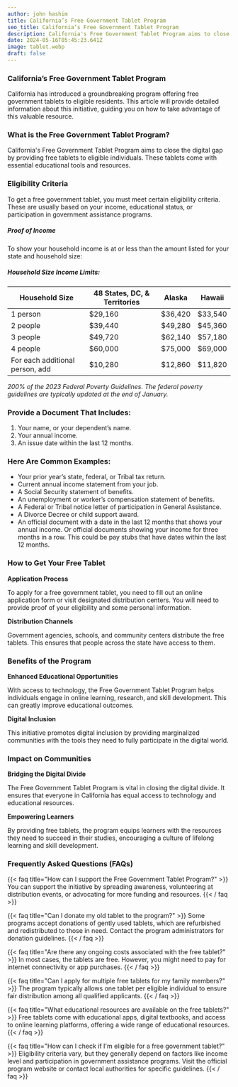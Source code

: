 ```yaml
---
author: john hashim
title: California’s Free Government Tablet Program
seo_title: California’s Free Government Tablet Program
description: California's Free Government Tablet Program aims to close the digital gap by providing free tablets to eligible individuals. These tablets come with essential educational tools and resources.
date: 2024-05-16T05:45:23.641Z
image: tablet.webp
draft: false
---
```


### California’s Free Government Tablet Program

California has introduced a groundbreaking program offering free government tablets to eligible residents. This article will provide detailed information about this initiative, guiding you on how to take advantage of this valuable resource.

### What is the Free Government Tablet Program?

California's Free Government Tablet Program aims to close the digital gap by providing free tablets to eligible individuals. These tablets come with essential educational tools and resources.

### Eligibility Criteria

To get a free government tablet, you must meet certain eligibility criteria. These are usually based on your income, educational status, or participation in government assistance programs.

##### Proof of Income

To show your household income is at or less than the amount listed for your state and household size:

##### Household Size Income Limits:

| Household Size | 48 States, DC, & Territories | Alaska  | Hawaii  |
|----------------|------------------------------|---------|---------|
| 1 person       | $29,160                      | $36,420 | $33,540 |
| 2 people       | $39,440                      | $49,280 | $45,360 |
| 3 people       | $49,720                      | $62,140 | $57,180 |
| 4 people       | $60,000                      | $75,000 | $69,000 |
| For each additional person, add | $10,280 | $12,860 | $11,820 |

*200% of the 2023 Federal Poverty Guidelines. The federal poverty guidelines are typically updated at the end of January.*

### Provide a Document That Includes:

1. Your name, or your dependent’s name.
2. Your annual income.
3. An issue date within the last 12 months.

### Here Are Common Examples:

- Your prior year’s state, federal, or Tribal tax return.
- Current annual income statement from your job.
- A Social Security statement of benefits.
- An unemployment or worker’s compensation statement of benefits.
- A Federal or Tribal notice letter of participation in General Assistance.
- A Divorce Decree or child support award.
- An official document with a date in the last 12 months that shows your annual income. Or official documents showing your income for three months in a row. This could be pay stubs that have dates within the last 12 months.

### How to Get Your Free Tablet

**Application Process**

To apply for a free government tablet, you need to fill out an online application form or visit designated distribution centers. You will need to provide proof of your eligibility and some personal information.

**Distribution Channels**

Government agencies, schools, and community centers distribute the free tablets. This ensures that people across the state have access to them.

### Benefits of the Program

**Enhanced Educational Opportunities**

With access to technology, the Free Government Tablet Program helps individuals engage in online learning, research, and skill development. This can greatly improve educational outcomes.

**Digital Inclusion**

This initiative promotes digital inclusion by providing marginalized communities with the tools they need to fully participate in the digital world.

### Impact on Communities

**Bridging the Digital Divide**

The Free Government Tablet Program is vital in closing the digital divide. It ensures that everyone in California has equal access to technology and educational resources.

**Empowering Learners**

By providing free tablets, the program equips learners with the resources they need to succeed in their studies, encouraging a culture of lifelong learning and skill development.

### Frequently Asked Questions (FAQs)

{{< faq title="How can I support the Free Government Tablet Program?" >}}
 You can support the initiative by spreading awareness, volunteering at distribution events, or advocating for more funding and resources.
{{< / faq >}}


{{< faq title="Can I donate my old tablet to the program?" >}}
 Some programs accept donations of gently used tablets, which are refurbished and redistributed to those in need. Contact the program administrators for donation guidelines.
{{< / faq >}}

{{< faq title="Are there any ongoing costs associated with the free tablet?" >}}
 In most cases, the tablets are free. However, you might need to pay for internet connectivity or app purchases.
{{< / faq >}}

{{< faq title="Can I apply for multiple free tablets for my family members?" >}}
 The program typically allows one tablet per eligible individual to ensure fair distribution among all qualified applicants.
{{< / faq >}}

{{< faq title="What educational resources are available on the free tablets?" >}}
 Free tablets come with educational apps, digital textbooks, and access to online learning platforms, offering a wide range of educational resources.
{{< / faq >}}

{{< faq title="How can I check if I'm eligible for a free government tablet?" >}}
 Eligibility criteria vary, but they generally depend on factors like income level and participation in government assistance programs. Visit the official program website or contact local authorities for specific guidelines.
{{< / faq >}}